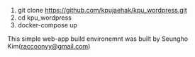 
1. git clone https://github.com/kpujaehak/kpu_wordpress.git
2. cd kpu_wordpress
3. docker-compose up

This simple web-app build environemnt was built by Seungho Kim(raccoonyy@gmail.com)


